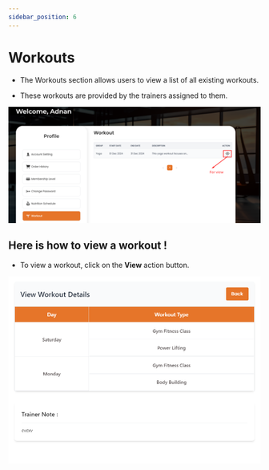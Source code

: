 ```yaml
---
sidebar_position: 6
---
```




# Workouts

- The Workouts section allows users to view a list of all existing workouts.

- These workouts are provided by the trainers assigned to them.

![work](./img/v.png)

## Here is how to view a workout !

- To view a workout, click on the **View** action button.

![work](./img/wo.png)

